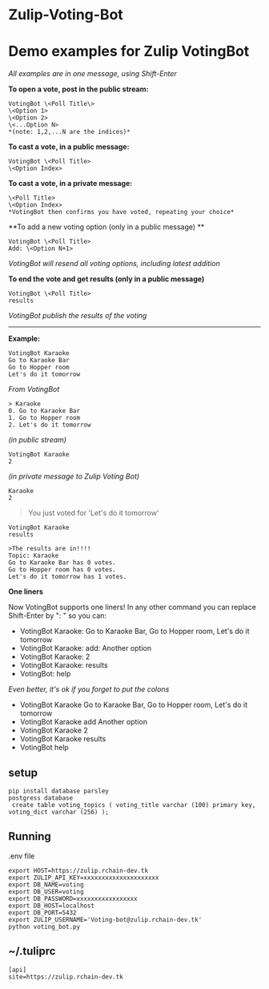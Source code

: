 # Zulip-Voting-Bot

Demo examples for Zulip VotingBot
====

*All examples are in one message, using Shift-Enter*


**To open a vote, post in the public stream:**

```
VotingBot \<Poll Title\>
\<Option 1>
\<Option 2>
\<...Option N>
*(note: 1,2,...N are the indices)*
```
**To cast a vote, in a public message:**
```
VotingBot \<Poll Title>
\<Option Index>
```
**To cast a vote, in a private message:**
```
\<Poll Title>
\<Option Index>
*VotingBot then confirms you have voted, repeating your choice*
```
**To add a new voting option (only in a public message)
**
```
VotingBot \<Poll Title>
Add: \<Option N+1>
```
*VotingBot will resend all voting options, including latest addition*

**To end the vote and get results (only in a public message)**
```
VotingBot \<Poll Title>
results
```
*VotingBot publish the results of the voting*

****

**Example:**
```
VotingBot Karaoke
Go to Karaoke Bar
Go to Hopper room
Let's do it tomorrow
```
*From VotingBot*
```
> Karaoke
0. Go to Karaoke Bar
1. Go to Hopper room
2. Let's do it tomorrow
```
*(in public stream)*
```
VotingBot Karaoke
2
```
*(in private message to Zulip Voting Bot)*
```
Karaoke
2
```
>You just voted for 'Let's do it tomorrow'
```
VotingBot Karaoke
results

>The results are in!!!!
Topic: Karaoke
Go to Karaoke Bar has 0 votes.
Go to Hopper room has 0 votes.
Let's do it tomorrow has 1 votes.
```
**One liners**

Now VotingBot supports one liners! In any other command you can replace Shift-Enter by ": " so you can:

* VotingBot Karaoke: Go to Karaoke Bar, Go to Hopper room, Let's do it tomorrow
* VotingBot Karaoke: add: Another option
* VotingBot Karaoke: 2
* VotingBot Karaoke: results
* VotingBot: help

*Even better, it's ok if you forget to put the colons*

* VotingBot Karaoke Go to Karaoke Bar, Go to Hopper room, Let's do it tomorrow
* VotingBot Karaoke add Another option
* VotingBot Karaoke 2
* VotingBot Karaoke results
* VotingBot help

## setup
```
pip install database parsley
postgress database
 create table voting_topics ( voting_title varchar (100) primary key, voting_dict varchar (256) );
```
## Running
.env file
 ```
export HOST=https://zulip.rchain-dev.tk
export ZULIP_API_KEY=xxxxxxxxxxxxxxxxxxxxx
export DB_NAME=voting
export DB_USER=voting
export DB_PASSWORD=xxxxxxxxxxxxxxxxx
export DB_HOST=localhost
export DB_PORT=5432
export ZULIP_USERNAME='Voting-bot@zulip.rchain-dev.tk'
python voting_bot.py
```
## ~/.tuliprc
```
[api]
site=https://zulip.rchain-dev.tk
```

